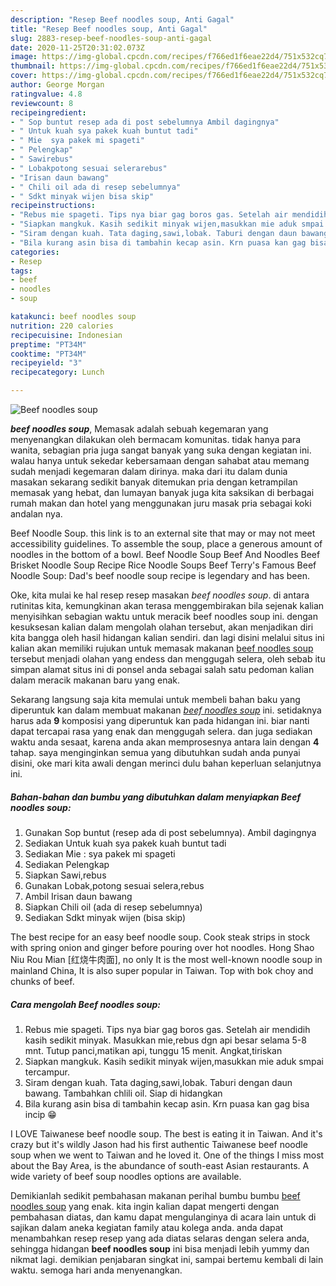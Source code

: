 ```yaml
---
description: "Resep Beef noodles soup, Anti Gagal"
title: "Resep Beef noodles soup, Anti Gagal"
slug: 2883-resep-beef-noodles-soup-anti-gagal
date: 2020-11-25T20:31:02.073Z
image: https://img-global.cpcdn.com/recipes/f766ed1f6eae22d4/751x532cq70/beef-noodles-soup-foto-resep-utama.jpg
thumbnail: https://img-global.cpcdn.com/recipes/f766ed1f6eae22d4/751x532cq70/beef-noodles-soup-foto-resep-utama.jpg
cover: https://img-global.cpcdn.com/recipes/f766ed1f6eae22d4/751x532cq70/beef-noodles-soup-foto-resep-utama.jpg
author: George Morgan
ratingvalue: 4.8
reviewcount: 8
recipeingredient:
- " Sop buntut resep ada di post sebelumnya Ambil dagingnya"
- " Untuk kuah sya pakek kuah buntut tadi"
- " Mie  sya pakek mi spageti"
- " Pelengkap"
- " Sawirebus"
- " Lobakpotong sesuai selerarebus"
- "Irisan daun bawang"
- " Chili oil ada di resep sebelumnya"
- " Sdkt minyak wijen bisa skip"
recipeinstructions:
- "Rebus mie spageti. Tips nya biar gag boros gas. Setelah air mendidih kasih sedikit minyak. Masukkan mie,rebus dgn api besar selama 5-8 mnt. Tutup panci,matikan api, tunggu 15 menit. Angkat,tiriskan"
- "Siapkan mangkuk. Kasih sedikit minyak wijen,masukkan mie aduk smpai tercampur."
- "Siram dengan kuah. Tata daging,sawi,lobak. Taburi dengan daun bawang. Tambahkan chlili oil. Siap di hidangkan"
- "Bila kurang asin bisa di tambahin kecap asin. Krn puasa kan gag bisa incip 😁"
categories:
- Resep
tags:
- beef
- noodles
- soup

katakunci: beef noodles soup 
nutrition: 220 calories
recipecuisine: Indonesian
preptime: "PT34M"
cooktime: "PT34M"
recipeyield: "3"
recipecategory: Lunch

---
```



![Beef noodles soup](https://img-global.cpcdn.com/recipes/f766ed1f6eae22d4/751x532cq70/beef-noodles-soup-foto-resep-utama.jpg)

<b><i>beef noodles soup</i></b>, Memasak adalah sebuah kegemaran yang menyenangkan dilakukan oleh bermacam komunitas. tidak hanya para wanita, sebagian pria juga sangat banyak yang suka dengan kegiatan ini. walau hanya untuk sekedar kebersamaan dengan sahabat atau memang sudah menjadi kegemaran dalam dirinya. maka dari itu dalam dunia masakan sekarang sedikit banyak ditemukan pria dengan ketrampilan memasak yang hebat, dan lumayan banyak juga kita saksikan di berbagai rumah makan dan hotel yang menggunakan juru masak pria sebagai koki andalan nya.

Beef Noodle Soup. this link is to an external site that may or may not meet accessibility guidelines. To assemble the soup, place a generous amount of noodles in the bottom of a bowl. Beef Noodle Soup Beef And Noodles Beef Brisket Noodle Soup Recipe Rice Noodle Soups Beef Terry&#39;s Famous Beef Noodle Soup: Dad&#39;s beef noodle soup recipe is legendary and has been.

Oke, kita mulai ke hal resep resep masakan <i>beef noodles soup</i>. di antara rutinitas kita, kemungkinan akan terasa menggembirakan bila sejenak kalian menyisihkan sebagian waktu untuk meracik beef noodles soup ini. dengan kesuksesan kalian dalam mengolah olahan tersebut, akan menjadikan diri kita bangga oleh hasil hidangan kalian sendiri. dan lagi disini melalui situs ini kalian akan memiliki rujukan untuk memasak makanan <u>beef noodles soup</u> tersebut menjadi olahan yang endess dan menggugah selera, oleh sebab itu simpan alamat situs ini di ponsel anda sebagai salah satu pedoman kalian dalam meracik makanan baru yang enak.


Sekarang langsung saja kita memulai untuk membeli bahan baku yang diperuntuk kan dalam membuat makanan <u><i>beef noodles soup</i></u> ini. setidaknya harus ada <b>9</b> komposisi yang diperuntuk kan pada hidangan ini. biar nanti dapat tercapai rasa yang enak dan menggugah selera. dan juga sediakan waktu anda sesaat, karena anda akan memprosesnya antara lain dengan <b>4</b> tahap. saya menginginkan semua yang dibutuhkan sudah anda punyai disini, oke mari kita awali dengan merinci dulu bahan keperluan selanjutnya ini.

<!--inarticleads1-->

##### Bahan-bahan dan bumbu yang dibutuhkan dalam menyiapkan Beef noodles soup:

1. Gunakan  Sop buntut (resep ada di post sebelumnya). Ambil dagingnya
1. Sediakan  Untuk kuah sya pakek kuah buntut tadi
1. Sediakan  Mie : sya pakek mi spageti
1. Sediakan  Pelengkap
1. Siapkan  Sawi,rebus
1. Gunakan  Lobak,potong sesuai selera,rebus
1. Ambil Irisan daun bawang
1. Siapkan  Chili oil (ada di resep sebelumnya)
1. Sediakan  Sdkt minyak wijen (bisa skip)


The best recipe for an easy beef noodle soup. Cook steak strips in stock with spring onion and ginger before pouring over hot noodles. Hong Shao Niu Rou Mian [红烧牛肉面], no only It is the most well-known noodle soup in mainland China, It is also super popular in Taiwan. Top with bok choy and chunks of beef. 

<!--inarticleads2-->

##### Cara mengolah Beef noodles soup:

1. Rebus mie spageti. Tips nya biar gag boros gas. Setelah air mendidih kasih sedikit minyak. Masukkan mie,rebus dgn api besar selama 5-8 mnt. Tutup panci,matikan api, tunggu 15 menit. Angkat,tiriskan
1. Siapkan mangkuk. Kasih sedikit minyak wijen,masukkan mie aduk smpai tercampur.
1. Siram dengan kuah. Tata daging,sawi,lobak. Taburi dengan daun bawang. Tambahkan chlili oil. Siap di hidangkan
1. Bila kurang asin bisa di tambahin kecap asin. Krn puasa kan gag bisa incip 😁


I LOVE Taiwanese beef noodle soup. The best is eating it in Taiwan. And it&#39;s crazy but it&#39;s wildly Jason had his first authentic Taiwanese beef noodle soup when we went to Taiwan and he loved it. One of the things I miss most about the Bay Area, is the abundance of south-east Asian restaurants. A wide variety of beef soup noodles options are available. 

Demikianlah sedikit pembahasan makanan perihal bumbu bumbu <u>beef noodles soup</u> yang enak. kita ingin kalian dapat mengerti dengan pembahasan diatas, dan kamu dapat mengulanginya di acara lain untuk di sajikan dalam aneka kegiatan family atau kolega anda. anda dapat menambahkan resep resep yang ada diatas selaras dengan selera anda, sehingga hidangan <b>beef noodles soup</b> ini bisa menjadi lebih yummy dan nikmat lagi. demikian penjabaran singkat ini, sampai bertemu kembali di lain waktu. semoga hari anda menyenangkan.
